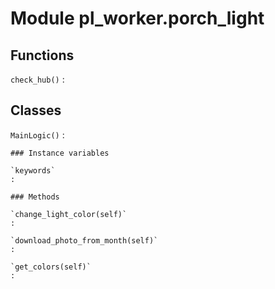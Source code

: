 Module pl_worker.porch_light
============================

Functions
---------

    
`check_hub()`
:   

Classes
-------

`MainLogic()`
:   

    ### Instance variables

    `keywords`
    :

    ### Methods

    `change_light_color(self)`
    :

    `download_photo_from_month(self)`
    :

    `get_colors(self)`
    :